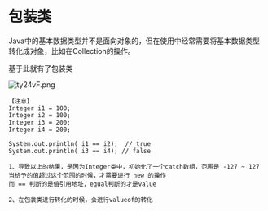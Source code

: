 # 包装类

Java中的基本数据类型并不是面向对象的，但在使用中经常需要将基本数据类型转化成对象，比如在Collection的操作。

基于此就有了包装类

![ty24vF.png](https://s1.ax1x.com/2020/06/06/ty24vF.png)

```
【注意】
Integer i1 = 100;
Integer i2 = 100;
Integer i3 = 200;
Integer i4 = 200;

System.out.println( i1 == i2);  // true
System.out.println( i3 == i4); // false

1、导致以上的结果，是因为Integer类中，初始化了一个catch数组，范围是 -127 ~ 127
当给予的值超过这个范围的时候，才需要进行 new 的操作
而 == 判断的是值引用地址，equal判断的才是value

2、在包装类进行转化的时候，会进行valueof的转化
```